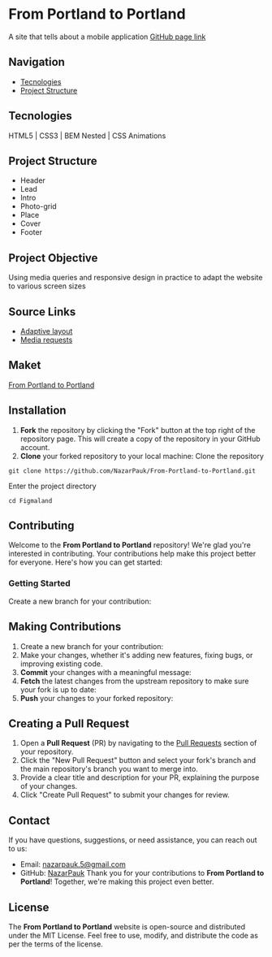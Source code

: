 # From Portland to Portland
A site that tells about a mobile application
[GitHub page link](https://nazarpauk.github.io/From-Portland-to-Portland/)
## Navigation
- [Tecnologies](#tecnologies)
- [Project Structure](#project-structure)

## Tecnologies  
HTML5 | CSS3 | BEM Nested | CSS Animations 
## Project Structure  
+ Header
+ Lead
+ Intro
+ Photo-grid
+ Place
+ Cover
+ Footer
## Project Objective
Using media queries and responsive design in practice to adapt the website to various screen sizes
## Source Links
- [Adaptive layout](https://www.youtube.com/watch?v=XbnAKjjlgc4)
- [Media requests](https://developer.mozilla.org/en-US/docs/Web/CSS/@media)

## Maket
[From Portland to Portland](https://www.figma.com/file/AtbNbstbxWPcMqvF061V0R/Sprint-3%3A-From-Portland-to-Portland-%7C-desktop-%2B-mobile?type=design&node-id=0-1&mode=design&t=9bvNg2oQIMbFQjU4-0)
## Installation  
1. **Fork** the repository by clicking the "Fork" button at the top right of the repository page. This will create a copy of the repository in your GitHub account.  
2. **Clone** your forked repository to your local machine:
Clone the repository
```git
git clone https://github.com/NazarPauk/From-Portland-to-Portland.git
```
Enter the project directory  
```git
cd Figmaland
```
## Contributing  
Welcome to the **From Portland to Portland** repository! We're glad you're interested in contributing. Your contributions help make this project better for everyone. Here's how you can get started:  
### Getting Started
Create a new branch for your contribution:
## Making Contributions
1. Create a new branch for your contribution:
2. Make your changes, whether it's adding new features, fixing bugs, or improving existing code.
3. **Commit** your changes with a meaningful message:
4. **Fetch** the latest changes from the upstream repository to make sure your fork is up to date:
5. **Push** your changes to your forked repository:
## Creating a Pull Request
1. Open a **Pull Request** (PR) by navigating to the [Pull Requests](https://github.com/NazarPauk/From-Portland-to-Portland/pulls) section of your repository.
2. Click the "New Pull Request" button and select your fork's branch and the main repository's branch you want to merge into.
3. Provide a clear title and description for your PR, explaining the purpose of your changes.
4. Click "Create Pull Request" to submit your changes for review.
## Contact
If you have questions, suggestions, or need assistance, you can reach out to us:
- Email: nazarpauk.5@gmail.com
- GitHub: [NazarPauk](https://github.com/NazarPauk)
Thank you for your contributions to **From Portland to Portland**! Together, we're making this project even better.
## License
The **From Portland to Portland** website is open-source and distributed under the MIT License. Feel free to use, modify, and distribute the code as per the terms of the license.
